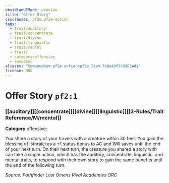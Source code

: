 ```yaml
---
obsidianUIMode: preview
title: "Offer Story"
cssclasses: pf2e,pf2e-action
tags:
  - trait/auditory
  - trait/concentrate
  - trait/divine
  - trait/linguistic
  - trait/mental
  - trait/
  - category/offensive
  - remaster
aliases: "Compendium.pf2e.actionspf2e.Item.7wQe43fSCG9DSWdj"
license: ORC
---
```

# Offer Story `pf2:1`

### [[auditory]][[concentrate]][[divine]][[linguistic]][[3-Rules/Trait Reference/M/mental]]

**Category** offensive; 




You share a story of your travels with a creature within 30 feet. You gain the blessing of Isthralei as a +1 status bonus to AC and Will saves until the end of your next turn. On their next turn, the creature you shared a story with can take a single action, which has the auditory, concentrate, linguistic, and mental traits, to respond with their own story to gain the same benefits until the end of the following turn.

*Source: Pathfinder Lost Omens Rival Academies*
*ORC*